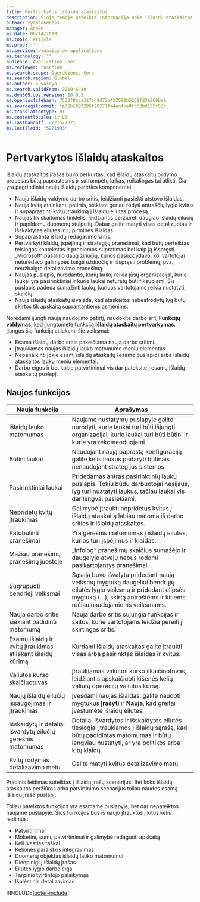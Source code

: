```yaml
---
title: Pertvarkytos išlaidų ataskaitos
description: Šioje temoje pateikta informacija apie išlaidų ataskaitos įrašo pertvarkytą patirtį.
author: ryansandness
manager: AnnBe
ms.date: 06/14/2019
ms.topic: article
ms.prod: ''
ms.service: dynamics-ax-applications
ms.technology: ''
audience: Application User
ms.reviewer: roschlom
ms.search.scope: Operations, Core
ms.search.region: Global
ms.author: suvaidya
ms.search.validFrom: 2019-6-30
ms.dyn365.ops.version: 10.0.3
ms.openlocfilehash: 7533f8aca317bd8d72e437592b5251fd3a866ba6
ms.sourcegitcommit: fa32b1893286f20271fa4ec4be8fc68bd135f53c
ms.translationtype: HT
ms.contentlocale: lt-LT
ms.lasthandoff: 02/15/2021
ms.locfileid: "5271993"
---
```

# <a name="redesigned-expense-reports"></a>Pertvarkytos išlaidų ataskaitos

Išlaidų ataskaitos įrašas buvo perkurtas, kad išlaidų ataskaitų pildymo procesas būtų paprastesnis ir sutrumpėtų laikas, reikalingas tai atlikti. Čia yra pagrindiniai naujų išlaidų patirties komponentai:

- Nauja išlaidų valdymo darbo sritis, leidžianti pasiekti atstovo išlaidas.
- Nauja kvitą atitinkanti patirtis, siekiant geriau rodyti antraščių lygio kvitus ir supaprastinti kvitų įtraukimą į išlaidų eilutes procesą.
- Naujas tik skaitomas tinklelis, leidžiantis peržiūrėti daugiau išlaidų eilučių ir papildomų duomenų stulpelių. Dabar galite matyti visas detalizuotas ir išskaidytas eilutes ir jų pirmines išlaidas.
- Supaprastinta išlaidų redagavimo sritis.
- Pertvarkyti klaidų, įspėjimų ir strategijų pranešimai, kad būtų perteiktas teisingas kontekstas ir problemos supratimas bei kaip ją išspręsti. „Microsoft“ pašalino daug žinučių, kurios pasirodydavo, kol vartotojai neturėdavo galimybės baigti užduočių ir išspręsti problemų, pvz., neužbaigto detalizavimo pranešimą.
- Naujas puslapis, nurodantis, kurių laukų reikia jūsų organizacijai, kurie laukai yra pasirinktiniai ir kurie laukai neturėtų būti fiksuojami. Šis puslapis padeda sumažinti laukų, kuriuos vartotojams reikia nustatyti, skaičių.
- Nauja išlaidų ataskaitų išvaizda, kad ataskaitos nebeatrodytų lyg būtų skirtos tik apskaitą suprantantiems asmenims.

Norėdami įjungti naują naudojimo patirtį, naudokite darbo sritį **Funkcijų valdymas**, kad įjungtumėte funkciją **Išlaidų ataskaitų pertvarkymas**. Įjungus šią funkciją atliekami šie veiksmai:

- Esama išlaidų darbo sritis pakeičiama nauja darbo sritimi.
- Įtraukiamas naujas išlaidų lauko matomumo meniu elementas.
- Nepanaikinti jokie esami išlaidų ataskaitų (esamo puslapio) arba išlaidų ataskaitos laukų meniu elementai.
- Darbo eigos ir bet kokie patvirtinimai vis dar pateksite į esamų išlaidų ataskaitų puslapį.

## <a name="new-features"></a>Naujos funkcijos

| Nauja funkcija | Aprašymas |
|---|----|
| Išlaidų lauko matomumas | Naujame nustatymų puslapyje galite nurodyti, kurie laukai turi būti išjungti organizacijai, kurie laukai turi būti būtini ir kurie yra rekomenduojami. |
| Būtini laukai | Naudojant naują paprastą konfigūraciją galite kelis laukus padaryti būtinais nenaudojant strategijos sistemos. |
| Pasirinktiniai laukai | Pridedamas antras pasirinktinių laukų puslapis. Tokiu būdu darbuotojai nesijaus, lyg turi nustatyti laukus, tačiau laukai vis dar lengvai pasiekiami. |
| Nepridėtų kvitų įtraukimas | Galimybė įtraukti nepridėtus kvitus į išlaidų ataskaitą labiau matoma iš darbo srities ir išlaidų ataskaitos. |
| Patobulinti pranešimai | Yra geresnis matomumas į išlaidų eilutes, kurios turi įspėjimus ir klaidas. |
| Mažiau pranešimų pranešimų juostoje| „Infolog“ pranešimų skaičius sumažėjo ir daugelyje atvejų nebus rodomi pasikartojantys pranešimai. |
| Sugrupuoti bendrieji veiksmai | Sąsaja buvo išvalyta pridedant naują veiksmų mygtuką daugeliui bendrųjų eilutės lygio veiksmų ir pridedant elipsės mygtuką (...), skirtą antraštėms ir kitiems rečiau naudojamiems veiksmams. |
| Nauja darbo sritis siekiant padidinti matomumą | Nauja darbo sritis sujungia funkcijas ir saitus, kurie vartotojams leidžia pereiti į skirtingas sritis. |
| Esamų išlaidų ir kvitų įtraukimas atliekant išlaidų kūrimą | Kurdami išlaidų ataskaitas galite įtraukti visas arba pasirinktas išlaidas ir kvitus. |
| Valiutos kurso skaičiuotuvas | Įtraukiamas valiutos kurso skaičiuotuvas, leidžiantis apskaičiuoti kišenės kelių valiutų operacijų valiutos kursą. |
| Naujų išlaidų eilučių išsaugojimas ir įtraukimas | Įvesdami naujas išlaidas, galite naudoti mygtukus **Įrašyti** ir **Nauja**, kad greitai įvestumėte išlaidų eilutes. |
| Išskaidytų ir detaliai išvardytų eilučių geresnis matomumas | Detaliai išvardytos ir išskaidytos eilutės tiesiogiai įtraukiamos į išlaidų sąrašą, kad būtų padidintas matomumas ir būtų lengviau nustatyti, ar yra politikos arba kitų klaidų. |
| Kvitų rodymas detalizavimo metu | Galite matyti kvitus detalizavimo metu. |

Pradinis leidimas sutelktas į išlaidų įrašų scenarijus. Bet koks išlaidų ataskaitos peržiūros arba patvirtinimo scenarijus toliau naudos esamą išlaidų įrašo puslapį.

Toliau pateiktos funkcijos yra esamame puslapyje, bet dar nepateiktos naujame puslapyje. Šios funkcijos bus iš naujo įtrauktos į kitus kelis leidimus:

- Patvirtinimai
- Mokėtinų sumų patvirtinimai ir galimybė redaguoti apskaitą
- Keli įvesties taškai
- Kelionės paraiškos integravimas
- Duomenų objektas išlaidų lauko matomumui
- Dienpinigių išlaidų įrašas
- Eilutės lygio darbo eiga
- Tarpinio tvirtintojo palaikymas
- Išplėstinis detalizavimas


[!INCLUDE[footer-include](../includes/footer-banner.md)]